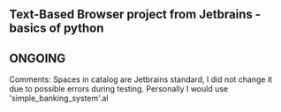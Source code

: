 ## Text-Based Browser project from Jetbrains - basics of python

## ONGOING


Comments: Spaces in catalog are Jetbrains standard, I did not change it due to possible errors during testing.
Personally I would use 'simple_banking_system'.al
